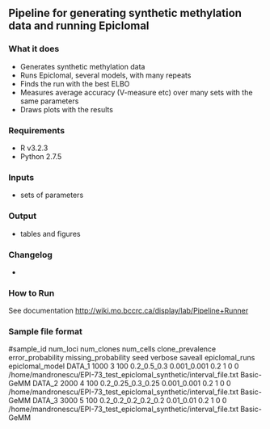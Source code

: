 ## Pipeline for generating synthetic methylation data and running Epiclomal


### What it does
* Generates synthetic methylation data
* Runs Epiclomal, several models, with many repeats
* Finds the run with the best ELBO
* Measures average accuracy (V-measure etc) over many sets with the same parameters
* Draws plots with the results

### Requirements
  * R v3.2.3
  * Python 2.7.5

### Inputs
  * sets of parameters

### Output
  * tables and figures

### Changelog
  * 

### How to Run
See documentation http://wiki.mo.bccrc.ca/display/lab/Pipeline+Runner

### Sample file format

#sample_id	num_loci	num_clones	num_cells	clone_prevalence	error_probability	missing_probability	seed	verbose	saveall	epiclomal_runs	epiclomal_model
DATA_1	1000	3	100	0.2_0.5_0.3	0.001_0.001	0.2	1	0	0	/home/mandronescu/EPI-73_test_epiclomal_synthetic/interval_file.txt	Basic-GeMM
DATA_2	2000	4	100	0.2_0.25_0.3_0.25	0.001_0.001	0.2	1	0	0	/home/mandronescu/EPI-73_test_epiclomal_synthetic/interval_file.txt	Basic-GeMM
DATA_3	3000	5	100	0.2_0.2_0.2_0.2_0.2	0.01_0.01	0.2	1	0	0	/home/mandronescu/EPI-73_test_epiclomal_synthetic/interval_file.txt	Basic-GeMM
